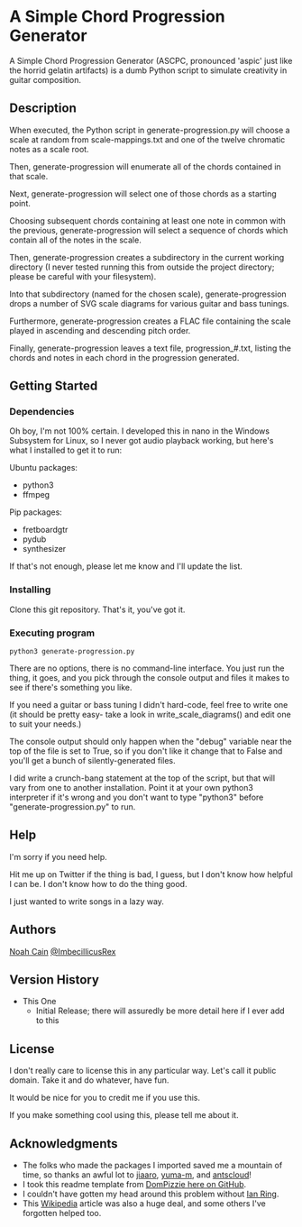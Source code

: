 # A Simple Chord Progression Generator

A Simple Chord Progression Generator (ASCPC, pronounced 'aspic' just like the horrid gelatin artifacts) is a dumb Python script to simulate creativity in guitar composition.

## Description

When executed, the Python script in generate-progression.py will choose a scale at random from scale-mappings.txt and one of the twelve chromatic notes as a scale root.

Then, generate-progression will enumerate all of the chords contained in that scale.

Next, generate-progression will select one of those chords as a starting point.

Choosing subsequent chords containing at least one note in common with the previous, generate-progression will select a sequence of chords which contain all of the notes in the scale.

Then, generate-progression creates a subdirectory in the current working directory (I never tested running this from outside the project directory; please be careful with your filesystem).

Into that subdirectory (named for the chosen scale), generate-progression drops a number of SVG scale diagrams for various guitar and bass tunings.

Furthermore, generate-progression creates a FLAC file containing the scale played in ascending and descending pitch order.

Finally, generate-progression leaves a text file, progression_#.txt, listing the chords and notes in each chord in the progression generated.

## Getting Started

### Dependencies

Oh boy, I'm not 100% certain. I developed this in nano in the Windows Subsystem for Linux, so I never got audio playback working, but here's what I installed to get it to run:

Ubuntu packages:
* python3
* ffmpeg

Pip packages:
* fretboardgtr
* pydub
* synthesizer

If that's not enough, please let me know and I'll update the list.

### Installing

Clone this git repository.
That's it, you've got it.

### Executing program

```
python3 generate-progression.py
```

There are no options, there is no command-line interface. You just run the thing, it goes, and you pick through the console output and files it makes to see if there's something you like.

If you need a guitar or bass tuning I didn't hard-code, feel free to write one (it should be pretty easy- take a look in write_scale_diagrams() and edit one to suit your needs.)

The console output should only happen when the "debug" variable near the top of the file is set to True, so if you don't like it change that to False and you'll get a bunch of silently-generated files.

I did write a crunch-bang statement at the top of the script, but that will vary from one to another installation. Point it at your own python3 interpreter if it's wrong and you don't want to type "python3" before "generate-progression.py" to run.

## Help

I'm sorry if you need help.

Hit me up on Twitter if the thing is bad, I guess, but I don't know how helpful I can be. I don't know how to do the thing good.

I just wanted to write songs in a lazy way.

## Authors

[Noah Cain](https://github.com/ncain) [@ImbecillicusRex](https://twitter.com/ImbecillicusRex)

## Version History

* This One
    * Initial Release; there will assuredly be more detail here if I ever add to this

## License

I don't really care to license this in any particular way. Let's call it public domain. Take it and do whatever, have fun.

It would be nice for you to credit me if you use this.

If you make something cool using this, please tell me about it.

## Acknowledgments


* The folks who made the packages I imported saved me a mountain of time, so thanks an awful lot to [jiaaro](https://github.com/jiaaro), [yuma-m](https://github.com/yuma-m), and [antscloud](https://github.com/antscloud)!
* I took this readme template from [DomPizzie here on GitHub](https://gist.github.com/DomPizzie/7a5ff55ffa9081f2de27c315f5018afc).
* I couldn't have gotten my head around this problem without [Ian Ring](https://ianring.com/musictheory/scales/).
* This [Wikipedia](https://en.wikipedia.org/wiki/List_of_chords) article was also a huge deal, and some others I've forgotten helped too.
